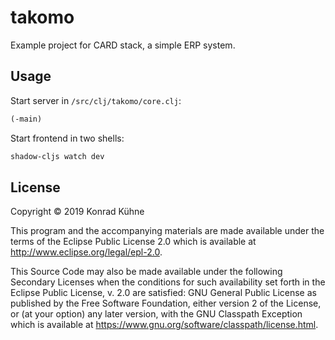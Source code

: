 # takomo

Example project for CARD stack, a simple ERP system.

## Usage

Start server in `/src/clj/takomo/core.clj`:

``` clojure
(-main)
```

Start frontend in two shells:

``` sh
shadow-cljs watch dev
```

## License

Copyright © 2019 Konrad Kühne

This program and the accompanying materials are made available under the
terms of the Eclipse Public License 2.0 which is available at
http://www.eclipse.org/legal/epl-2.0.

This Source Code may also be made available under the following Secondary
Licenses when the conditions for such availability set forth in the Eclipse
Public License, v. 2.0 are satisfied: GNU General Public License as published by
the Free Software Foundation, either version 2 of the License, or (at your
option) any later version, with the GNU Classpath Exception which is available
at https://www.gnu.org/software/classpath/license.html.
